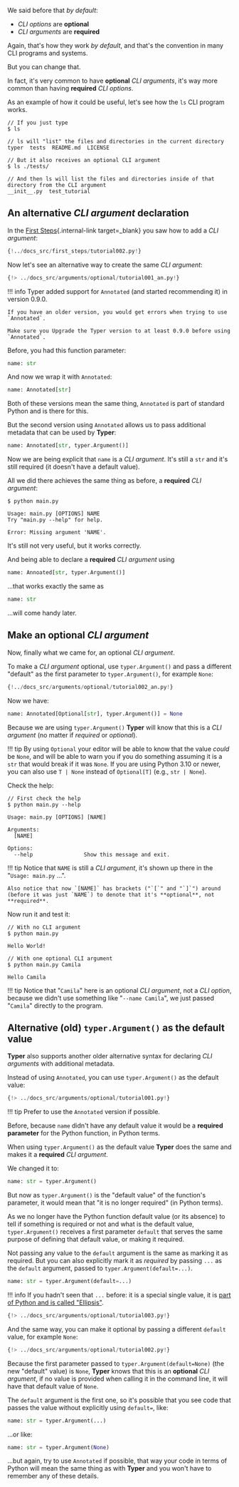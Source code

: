 We said before that *by default*:

* *CLI options* are **optional**
* *CLI arguments* are **required**

Again, that's how they work *by default*, and that's the convention in many CLI programs and systems.

But you can change that.

In fact, it's very common to have **optional** *CLI arguments*, it's way more common than having **required** *CLI options*.

As an example of how it could be useful, let's see how the `ls` CLI program works.

<div class="termy">

```console
// If you just type
$ ls

// ls will "list" the files and directories in the current directory
typer  tests  README.md  LICENSE

// But it also receives an optional CLI argument
$ ls ./tests/

// And then ls will list the files and directories inside of that directory from the CLI argument
__init__.py  test_tutorial
```

</div>

## An alternative *CLI argument* declaration

In the [First Steps](../first-steps.md#add-a-cli-argument){.internal-link target=_blank} you saw how to add a *CLI argument*:

```Python hl_lines="4"
{!../docs_src/first_steps/tutorial002.py!}
```

Now let's see an alternative way to create the same *CLI argument*:


```Python hl_lines="5"
{!> ../docs_src/arguments/optional/tutorial001_an.py!}
```

!!! info
    Typer added support for `Annotated` (and started recommending it) in version 0.9.0.

    If you have an older version, you would get errors when trying to use `Annotated`.

    Make sure you Upgrade the Typer version to at least 0.9.0 before using `Annotated`.

Before, you had this function parameter:

```Python
name: str
```

And now we wrap it with `Annotated`:

```Python
name: Annotated[str]
```

Both of these versions mean the same thing, `Annotated` is part of standard Python and is there for this.

But the second version using `Annotated` allows us to pass additional metadata that can be used by **Typer**:

```Python
name: Annotated[str, typer.Argument()]
```

Now we are being explicit that `name` is a *CLI argument*. It's still a `str` and it's still required (it doesn't have a default value).

All we did there achieves the same thing as before, a **required** *CLI argument*:

<div class="termy">

```console
$ python main.py

Usage: main.py [OPTIONS] NAME
Try "main.py --help" for help.

Error: Missing argument 'NAME'.
```

</div>

It's still not very useful, but it works correctly.

And being able to declare a **required** *CLI argument* using

```Python
name: Annoated[str, typer.Argument()]
```

...that works exactly the same as

```Python
name: str
```

...will come handy later.

## Make an optional *CLI argument*

Now, finally what we came for, an optional *CLI argument*.

To make a *CLI argument* optional, use `typer.Argument()` and pass a different "default" as the first parameter to `typer.Argument()`, for example `None`:

```Python hl_lines="7"
{!../docs_src/arguments/optional/tutorial002_an.py!}
```

Now we have:

```Python
name: Annotated[Optional[str], typer.Argument()] = None
```

Because we are using `typer.Argument()` **Typer** will know that this is a *CLI argument* (no matter if *required* or *optional*).

!!! tip
    By using `Optional` your editor will be able to know that the value *could* be `None`, and will be able to warn you if you do something assuming it is a `str` that would break if it was `None`. If you are using Python 3.10 or newer, you can also use `T | None` instead of `Optional[T]` (e.g., `str | None`).

Check the help:

<div class="termy">

```console
// First check the help
$ python main.py --help

Usage: main.py [OPTIONS] [NAME]

Arguments:
  [NAME]

Options:
  --help                Show this message and exit.
```

</div>

!!! tip
    Notice that `NAME` is still a *CLI argument*, it's shown up there in the "`Usage: main.py` ...".

    Also notice that now `[NAME]` has brackets ("`[`" and "`]`") around (before it was just `NAME`) to denote that it's **optional**, not **required**.

Now run it and test it:

<div class="termy">

```console
// With no CLI argument
$ python main.py

Hello World!

// With one optional CLI argument
$ python main.py Camila

Hello Camila
```

</div>

!!! tip
    Notice that "`Camila`" here is an optional *CLI argument*, not a *CLI option*, because we didn't use something like "`--name Camila`", we just passed "`Camila`" directly to the program.

## Alternative (old) `typer.Argument()` as the default value

**Typer** also supports another older alternative syntax for declaring *CLI arguments* with additional metadata.

Instead of using `Annotated`, you can use `typer.Argument()` as the default value:

```Python hl_lines="4"
{!> ../docs_src/arguments/optional/tutorial001.py!}
```

!!! tip
    Prefer to use the `Annotated` version if possible.

Before, because `name` didn't have any default value it would be a **required parameter** for the Python function, in Python terms.

When using `typer.Argument()` as the default value **Typer** does the same and makes it a **required** *CLI argument*.

We changed it to:

```Python
name: str = typer.Argument()
```

But now as `typer.Argument()` is the "default value" of the function's parameter, it would mean that "it is no longer required" (in Python terms).

As we no longer have the Python function default value (or its absence) to tell if something is required or not and what is the default value, `typer.Argument()` receives a first parameter `default` that serves the same purpose of defining that default value, or making it required.

Not passing any value to the `default` argument is the same as marking it as required. But you can also explicitly mark it as *required* by passing `...` as the `default` argument, passed to `typer.Argument(default=...)`.

```Python
name: str = typer.Argument(default=...)
```

!!! info
    If you hadn't seen that `...` before: it is a special single value, it is <a href="https://docs.python.org/3/library/constants.html#Ellipsis" class="external-link" target="_blank">part of Python and is called "Ellipsis"</a>.

```Python hl_lines="4"
{!> ../docs_src/arguments/optional/tutorial003.py!}
```

And the same way, you can make it optional by passing a different `default` value, for example `None`:

```Python hl_lines="6"
{!> ../docs_src/arguments/optional/tutorial002.py!}
```

Because the first parameter passed to `typer.Argument(default=None)` (the new "default" value) is `None`, **Typer** knows that this is an **optional** *CLI argument*, if no value is provided when calling it in the command line, it will have that default value of `None`.

The `default` argument is the first one, so it's possible that you see code that passes the value without explicitly using `default=`, like:

```Python
name: str = typer.Argument(...)
```

...or like:

```Python
name: str = typer.Argument(None)
```

...but again, try to use `Annotated` if possible, that way your code in terms of Python will mean the same thing as with **Typer** and you won't have to remember any of these details.
